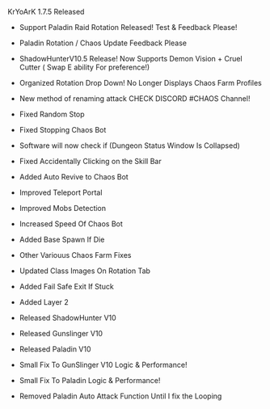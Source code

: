 KrYoArK 1.7.5 Released

+ Support Paladin Raid Rotation Released! Test & Feedback Please!

+ Paladin Rotation / Chaos Update Feedback Please

+ ShadowHunterV10.5 Release! Now Supports Demon Vision + Cruel Cutter ( Swap E ability For preference!)


+ Organized Rotation Drop Down! No Longer Displays Chaos Farm Profiles

+ New method of renaming attack CHECK DISCORD #CHAOS Channel!

+ Fixed Random Stop

+ Fixed Stopping Chaos Bot

+ Software will now check if (Dungeon Status Window Is Collapsed)

+ Fixed Accidentally Clicking on the Skill Bar

+ Added Auto Revive to Chaos Bot

+ Improved Teleport Portal

+ Improved Mobs Detection

+ Increased Speed Of Chaos Bot

+ Added Base Spawn If Die

+ Other Variouus Chaos Farm Fixes

+ Updated Class Images On Rotation Tab

+ Added Fail Safe Exit If Stuck

+ Added Layer 2

+ Released ShadowHunter V10

+ Released Gunslinger V10 

+ Released Paladin V10

+ Small Fix To GunSlinger V10 Logic & Performance!

+ Small Fix To Paladin Logic & Performance!

+ Removed Paladin Auto Attack Function Until I fix the Looping




